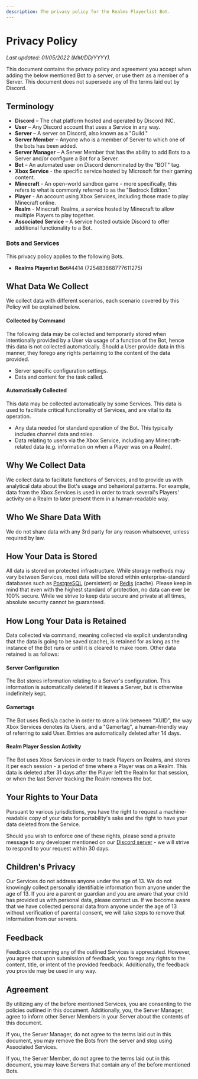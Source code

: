 ```yaml
---
description: The privacy policy for the Realms Playerlist Bot.
---
```


# Privacy Policy

*Last updated: 01/05/2022 (MM/DD/YYYY).*

This document contains the privacy policy and agreement you accept when adding the below mentioned Bot to a server, or use them as a member of a Server. This document does not supersede any of the terms laid out by Discord.

## Terminology

-   **Discord** – The chat platform hosted and operated by Discord INC.
-   **User** – Any Discord account that uses a Service in any way.
-   **Server** – A server on Discord, also known as a "Guild."
-   **Server Member** – Anyone who is a member of Server to which one of the bots has been added.
-   **Server Manager** – A Server Member that has the ability to add Bots to a Server and/or configure a Bot for a Server.
-   **Bot** – An automated user on Discord denominated by the "BOT" tag.
-   **Xbox Service** - the specific service hosted by Microsoft for their gaming content.
-   **Minecraft** - An open-world sandbox game - more specifically, this refers to what is commonly referred to as the "Bedrock Edition."
-   **Player** - An account using Xbox Services, including those made to play Minecraft online.
-   **Realm** - Minecraft Realms, a service hosted by Minecraft to allow multiple Players to play together.
-   **Associated Service** – A service hosted outside Discord to offer additional functionality to a Bot.

### Bots and Services

This privacy policy applies to the following Bots.

-   **Realms Playerlist Bot**#4414 (725483868777611275)

## What Data We Collect

We collect data with different scenarios, each scenario covered by this Policy will be explained below.

#### Collected by Command

The following data may be collected and temporarily stored when intentionally provided by a User via usage of a function of the Bot, hence this data is not collected automatically. Should a User provide data in this manner, they forego any rights pertaining to the content of the data provided.

-   Server specific configuration settings.
-   Data and content for the task called.

#### Automatically Collected

This data may be collected automatically by some Services. This data is used to facilitate critical functionality of Services, and are vital to its operation.

-   Any data needed for standard operation of the Bot. This typically includes channel data and roles.
-   Data relating to users via the Xbox Service, including any Minecraft-related data (e.g. information on when a Player was on a Realm).

## Why We Collect Data

We collect data to facilitate functions of Services, and to provide us with analytical data about the Bot's usage and behavioral patterns. For example, data from the Xbox Services is used in order to track several's Players' activity on a Realm to later present them in a human-readable way.

## Who We Share Data With

We do not share data with any 3rd party for any reason whatsoever, unless required by law.

## How Your Data is Stored

All data is stored on protected infrastructure. While storage methods may vary between Services, most data will be stored within enterprise-standard databases such as [PostgreSQL](https://www.postgresql.org/) (persistent) or [Redis](https://redis.io/) (cache). Please keep in mind that even with the highest standard of protection, no data can ever be 100% secure. While we strive to keep data secure and private at all times, absolute security cannot be guaranteed.

## How Long Your Data is Retained

Data collected via command, meaning collected via explicit understanding that the data is going to be saved (cache), is retained for as long as the instance of the Bot runs or until it is cleared to make room. Other data retained is as follows:

#### Server Configuration
The Bot stores information relating to a Server's configuration. This information is automatically deleted if it leaves a Server, but is otherwise indefinitely kept.

#### Gamertags
The Bot uses Redis/a cache in order to store a link between "XUID", the way Xbox Services denotes its Users, and a "Gamertag", a human-friendly way of referring to said User. Entries are automatically deleted after 14 days.

#### Realm Player Session Activity

The Bot uses Xbox Services in order to track Players on Realms, and stores it per each session - a period of time where a Player was on a Realm. This data is deleted after 31 days after the Player left the Realm for that session, or when the last Server tracking the Realm removes the bot.

## Your Rights to Your Data

Pursuant to various jurisdictions, you have the right to request a machine-readable copy of your data for portability's sake and the right to have your data deleted from the Service.

Should you wish to enforce one of these rights, please send a private message to any developer mentioned on our [Discord server](https://discord.gg/NSdetwGjpK) - we will strive to respond to your request within 30 days.

## Children's Privacy

Our Services do not address anyone under the age of 13. We do not knowingly collect personally identifiable information from anyone under the age of 13. If you are a parent or guardian and you are aware that your child has provided us with personal data, please contact us. If we become aware that we have collected personal data from anyone under the age of 13 without verification of parental consent, we will take steps to remove that information from our servers.

## Feedback

Feedback concerning any of the outlined Services is appreciated. However, you agree that upon submission of feedback, you forego any rights to the content, title, or intent of the provided feedback. Additionally, the feedback you provide may be used in any way.

## Agreement

By utilizing any of the before mentioned Services, you are consenting to the policies outlined in this document. Additionally, you, the Server Manager, agree to inform other Server Members in your Server about the contents of this document.

If you, the Server Manager, do not agree to the terms laid out in this document, you may remove the Bots from the server and stop using Associated Services.

If you, the Server Member, do not agree to the terms laid out in this document, you may leave Servers that contain any of the before mentioned Bots.
